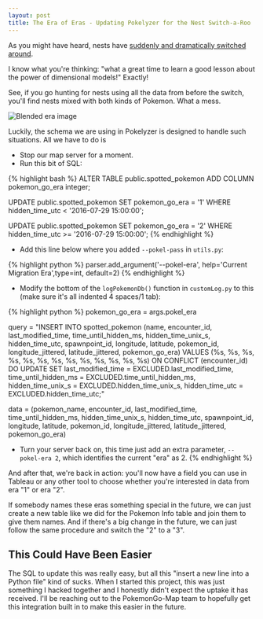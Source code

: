 ```yaml
---
layout: post
title: The Era of Eras - Updating Pokelyzer for the Nest Switch-a-Roo
---
```


As you might have heard, nests have [suddenly and dramatically switched around](https://www.reddit.com/r/TheSilphRoad/comments/4v78mw/psa_nests_have_changed/).

I know what you're thinking: "what a great time to learn a good lesson about the power of dimensional models!" Exactly!

See, if you go hunting for nests using all the data from before the switch, you'll find nests mixed with both kinds of Pokemon. What a mess.

![Blended era image](http://i.imgur.com/g7jCMJw.png)

Luckily, the schema we are using in Pokelyzer is designed to handle such situations. All we have to do is

  - Stop our map server for a moment.
  - Run this bit of SQL:

  {% highlight bash %}
  ALTER TABLE public.spotted_pokemon ADD COLUMN pokemon_go_era integer;

  UPDATE public.spotted_pokemon
  SET pokemon_go_era = '1'
  WHERE hidden_time_utc < '2016-07-29 15:00:00';

  UPDATE public.spotted_pokemon
  SET pokemon_go_era = '2'
  WHERE hidden_time_utc >= '2016-07-29 15:00:00';
  {% endhighlight %}

  - Add this line below where you added `--pokel-pass` in `utils.py`:

{% highlight python %}
parser.add_argument('--pokel-era', help='Current Migration Era',type=int, default=2)
{% endhighlight %}

  - Modify the bottom of the `logPokemonDb()` function in `customLog.py` to this (make sure it's all indented 4 spaces/1 tab):

{% highlight python %}
pokemon_go_era = args.pokel_era

query =  "INSERT INTO spotted_pokemon (name, encounter_id, last_modified_time, time_until_hidden_ms, hidden_time_unix_s, hidden_time_utc, spawnpoint_id, longitude, latitude, pokemon_id, longitude_jittered, latitude_jittered, pokemon_go_era) VALUES (%s, %s, %s, %s, %s, %s, %s, %s, %s, %s, %s, %s, %s) ON CONFLICT (encounter_id) DO UPDATE SET last_modified_time = EXCLUDED.last_modified_time, time_until_hidden_ms = EXCLUDED.time_until_hidden_ms, hidden_time_unix_s = EXCLUDED.hidden_time_unix_s, hidden_time_utc = EXCLUDED.hidden_time_utc;"

data = (pokemon_name, encounter_id, last_modified_time, time_until_hidden_ms, hidden_time_unix_s, hidden_time_utc, spawnpoint_id, longitude, latitude, pokemon_id, longitude_jittered, latitude_jittered, pokemon_go_era)

  - Turn your server back on, this time just add an extra parameter, `--pokel-era 2`, which identifies the current "era" as 2.
{% endhighlight %}

And after that, we're back in action: you'll now have a field you can use in Tableau or any other tool to choose whether you're interested in data from era "1" or era "2".

If somebody names these eras something special in the future, we can just create a new table like we did for the Pokemon Info table and join them to give them names. And if there's a big change in the future, we can just follow the same procedure and switch the "2" to a "3".

## This Could Have Been Easier

The SQL to update this was really easy, but all this "insert a new line into a Python file" kind of sucks. When I started this project, this was just something I hacked together and I honestly didn't expect the uptake it has received. I'll be reaching out to the PokemonGo-Map team to hopefully get this integration built in to make this easier in the future.
